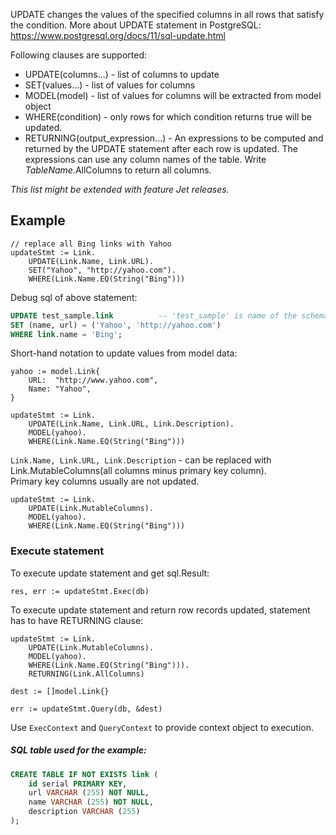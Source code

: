 UPDATE changes the values of the specified columns in all rows that satisfy the condition.
More about UPDATE statement in PostgreSQL: https://www.postgresql.org/docs/11/sql-update.html

Following clauses are supported:
- UPDATE(columns...) - list of columns to update
- SET(values...) - list of values for columns
- MODEL(model) - list of values for columns will be extracted from model object
- WHERE(condition) - only rows for which condition returns true will be updated.
- RETURNING(output_expression...) - An expressions to be computed and returned by the UPDATE statement after each row is updated.
The expressions can use any column names of the table. Write _TableName_.AllColumns to return all columns.

_This list might be extended with feature Jet releases._ 

## Example

```
// replace all Bing links with Yahoo
updateStmt := Link.
    UPDATE(Link.Name, Link.URL).
    SET("Yahoo", "http://yahoo.com").
    WHERE(Link.Name.EQ(String("Bing")))
```

Debug sql of above statement:
```sql
UPDATE test_sample.link          -- 'test_sample' is name of the schema
SET (name, url) = ('Yahoo', 'http://yahoo.com')
WHERE link.name = 'Bing';
```

Short-hand notation to update values from model data:

```
yahoo := model.Link{
    URL:  "http://www.yahoo.com",
    Name: "Yahoo",
}

updateStmt := Link.
    UPDATE(Link.Name, Link.URL, Link.Description).
    MODEL(yahoo).
    WHERE(Link.Name.EQ(String("Bing")))
```

`Link.Name, Link.URL, Link.Description` - can be replaced with Link.MutableColumns(all columns minus primary key column).  
Primary key columns usually are not updated.

```
updateStmt := Link.
    UPDATE(Link.MutableColumns).
    MODEL(yahoo).
    WHERE(Link.Name.EQ(String("Bing")))
```

### Execute statement

To execute update statement and get sql.Result:

```
res, err := updateStmt.Exec(db)
```

To execute update statement and return row records updated, statement has to have RETURNING clause:
```
updateStmt := Link.
    UPDATE(Link.MutableColumns).
    MODEL(yahoo).
    WHERE(Link.Name.EQ(String("Bing"))).
    RETURNING(Link.AllColumns)
    
dest := []model.Link{}

err := updateStmt.Query(db, &dest)   
```

Use `ExecContext` and `QueryContext` to provide context object to execution.

##### SQL table used for the example:
```sql
CREATE TABLE IF NOT EXISTS link (
    id serial PRIMARY KEY,
    url VARCHAR (255) NOT NULL,
    name VARCHAR (255) NOT NULL,
    description VARCHAR (255)
);
```


